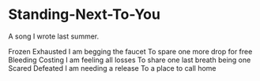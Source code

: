 # Standing-Next-To-You
A song I wrote last summer. 

Frozen
Exhausted
I am begging the faucet
To spare one more drop for free
Bleeding
Costing
I am feeling all losses
To share one last breath being one
Scared
Defeated
I am needing a release
To a place to call home
